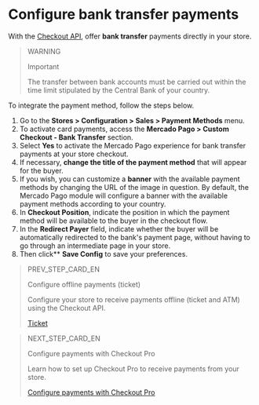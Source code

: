 # Configure bank transfer payments

With the [Checkout API](/developers/en/guides/checkout-api/introduction), offer **bank transfer** payments directly in your store.

> WARNING
>
> Important
>
> The transfer between bank accounts must be carried out within the time limit stipulated by the Central Bank of your country.

To integrate the payment method, follow the steps below.

1. Go to the **Stores > Configuration > Sales > Payment Methods** menu.
2. To activate card payments, access the **Mercado Pago > Custom Checkout - Bank Transfer** section.
3. Select **Yes** to activate the Mercado Pago experience for bank transfer payments at your store checkout.
4. If necessary, **change the title of the payment method** that will appear for the buyer.
5. If you wish, you can customize a **banner** with the available payment methods by changing the URL of the image in question. By default, the Mercado Pago module will configure a banner with the available payment methods according to your country.
6. In **Checkout Position**, indicate the position in which the payment method will be available to the buyer in the checkout flow.
7. In the **Redirect Payer** field, indicate whether the buyer will be automatically redirected to the bank's payment page, without having to go through an intermediate page in your store.
8. Then click** **Save Config** to save your preferences.

> PREV_STEP_CARD_EN
>
> Configure offline payments (ticket)
>
> Configure your store to receive payments offline (ticket and ATM) using the Checkout API.
>
> [Ticket](/developers/en/docs/magento-two/payment-configuration/checkout-api/ticket)

> NEXT_STEP_CARD_EN
>
> Configure payments with Checkout Pro
>
> Learn how to set up Checkout Pro to receive payments from your store.
>
> [Configure payments with Checkout Pro](/developers/en/docs/magento-two/payment-configuration/checkout-pro)